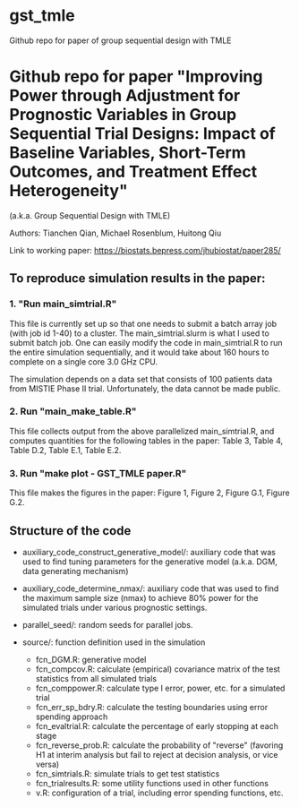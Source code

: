 # gst_tmle
Github repo for paper of group sequential design with TMLE


# Github repo for paper "Improving Power  through Adjustment for Prognostic Variables in Group Sequential Trial Designs: Impact of Baseline Variables, Short-Term Outcomes, and Treatment Effect Heterogeneity"

(a.k.a. Group Sequential Design with TMLE)

Authors: Tianchen Qian, Michael Rosenblum, Huitong Qiu

Link to working paper: https://biostats.bepress.com/jhubiostat/paper285/



## To reproduce simulation results in the paper:

### 1. "Run main_simtrial.R"

This file is currently set up so that one needs to submit a batch array job (with job id 1-40) to a cluster. The main_simtrial.slurm is what I used to submit batch job. One can easily modify the code in main_simtrial.R to run the entire simulation sequentially, and it would take about 160 hours to complete on a single core 3.0 GHz CPU.

The simulation depends on a data set that consists of 100 patients data from MISTIE Phase II trial. Unfortunately, the data cannot be made public.

### 2. Run "main_make_table.R"

This file collects output from the above parallelized main_simtrial.R, and computes quantities for the following tables in the paper: Table 3, Table 4, Table D.2, Table E.1, Table E.2.

### 3. Run "make plot - GST_TMLE paper.R"

This file makes the figures in the paper: Figure 1, Figure 2, Figure G.1, Figure G.2.


## Structure of the code

* auxiliary_code_construct_generative_model/: auxiliary code that was used to find tuning parameters for the generative model (a.k.a. DGM, data generating mechanism)

* auxiliary_code_determine_nmax/: auxiliary code that was used to find the maximum sample size (nmax) to achieve 80% power for the simulated trials under various prognostic settings.

* parallel_seed/: random seeds for parallel jobs.

* source/: function definition used in the simulation

  * fcn_DGM.R: generative model
  * fcn_compcov.R: calculate (empirical) covariance matrix of the test statistics from all simulated trials
  * fcn_comppower.R: calculate type I error, power, etc. for a simulated trial
  * fcn_err_sp_bdry.R: calculate the testing boundaries using error spending approach
  * fcn_evaltrial.R: calculate the percentage of early stopping at each stage
  * fcn_reverse_prob.R: calculate the probability of "reverse" (favoring H1 at interim analysis but fail to reject at decision analysis, or vice versa)
  * fcn_simtrials.R: simulate trials to get test statistics
  * fcn_trialresults.R: some utility functions used in other functions
  * v.R: configuration of a trial, including error spending functions, etc.
